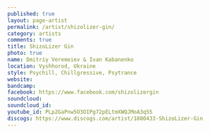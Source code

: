 ```yaml
---
published: true
layout: page-artist
permalink: /artist/shizolizer-gin/
category: artists
comments: true
title: ShizoLizer Gin
photo: true
name: Dmitriy Veremeiev & Ivan Kabanenko
location: Vyshhorod, Ukraine
style: Psychill, Chillgressive, Psytrance
website: 
bandcamp: 
facebook: https://www.facebook.com/shizolizergin
soundcloud: 
soundcloud_id: 
youtube_id: PLp2GaPnw5O3OIPg72pELtmXWQJMoA3q55
discogs: https://www.discogs.com/artist/1880433-ShizoLizer-Gin
---
```

